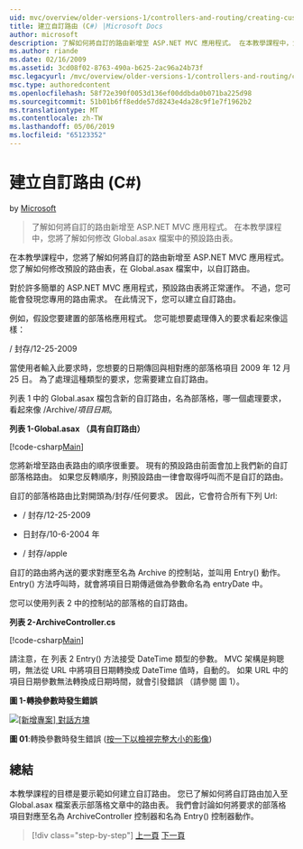 ```yaml
---
uid: mvc/overview/older-versions-1/controllers-and-routing/creating-custom-routes-cs
title: 建立自訂路由 (C#) |Microsoft Docs
author: microsoft
description: 了解如何將自訂的路由新增至 ASP.NET MVC 應用程式。 在本教學課程中，您將了解如何修改 Global.asax 檔案中的預設路由表。
ms.author: riande
ms.date: 02/16/2009
ms.assetid: 3cd08f02-8763-490a-b625-2ac96a24b73f
msc.legacyurl: /mvc/overview/older-versions-1/controllers-and-routing/creating-custom-routes-cs
msc.type: authoredcontent
ms.openlocfilehash: 58f72e390f0053d136ef00ddbda0b071ba225d98
ms.sourcegitcommit: 51b01b6ff8edde57d8243e4da28c9f1e7f1962b2
ms.translationtype: MT
ms.contentlocale: zh-TW
ms.lasthandoff: 05/06/2019
ms.locfileid: "65123352"
---
```

# <a name="creating-custom-routes-c"></a>建立自訂路由 (C#)

by [Microsoft](https://github.com/microsoft)

> 了解如何將自訂的路由新增至 ASP.NET MVC 應用程式。 在本教學課程中，您將了解如何修改 Global.asax 檔案中的預設路由表。

在本教學課程中，您將了解如何將自訂的路由新增至 ASP.NET MVC 應用程式。 您了解如何修改預設的路由表，在 Global.asax 檔案中，以自訂路由。

對於許多簡單的 ASP.NET MVC 應用程式，預設路由表將正常運作。 不過，您可能會發現您專用的路由需求。 在此情況下，您可以建立自訂路由。

例如，假設您要建置的部落格應用程式。 您可能想要處理傳入的要求看起來像這樣：

/ 封存/12-25-2009

當使用者輸入此要求時，您想要的日期傳回與相對應的部落格項目 2009 年 12 月 25 日。 為了處理這種類型的要求，您需要建立自訂路由。

列表 1 中的 Global.asax 檔包含新的自訂路由，名為部落格，哪一個處理要求，看起來像 /Archive/*項目日期*。

**列表 1-Global.asax （具有自訂路由）**

[!code-csharp[Main](creating-custom-routes-cs/samples/sample1.cs)]

您將新增至路由表路由的順序很重要。 現有的預設路由前面會加上我們新的自訂部落格路由。 如果您反轉順序，則預設路由一律會取得呼叫而不是自訂的路由。

自訂的部落格路由比對開頭為/封存/任何要求。 因此，它會符合所有下列 Url:

- / 封存/12-25-2009

- 日封存/10-6-2004 年

- / 封存/apple

自訂的路由將內送的要求對應至名為 Archive 的控制站，並叫用 Entry() 動作。 Entry() 方法呼叫時，就會將項目日期傳遞做為參數命名為 entryDate 中。

您可以使用列表 2 中的控制站的部落格的自訂路由。

**列表 2-ArchiveController.cs**

[!code-csharp[Main](creating-custom-routes-cs/samples/sample2.cs)]

請注意，在 列表 2 Entry() 方法接受 DateTime 類型的參數。 MVC 架構是夠聰明，無法從 URL 中將項目日期轉換成 DateTime 值時，自動的。 如果 URL 中的項目日期參數無法轉換成日期時間，就會引發錯誤 （請參閱 圖 1）。

**圖 1-轉換參數時發生錯誤**

[![[新增專案] 對話方塊](creating-custom-routes-cs/_static/image1.jpg)](creating-custom-routes-cs/_static/image1.png)

**圖 01**:轉換參數時發生錯誤 ([按一下以檢視完整大小的影像](creating-custom-routes-cs/_static/image2.png))

## <a name="summary"></a>總結

本教學課程的目標是要示範如何建立自訂路由。 您已了解如何將自訂路由加入至 Global.asax 檔案表示部落格文章中的路由表。 我們會討論如何將要求的部落格項目對應至名為 ArchiveController 控制器和名為 Entry() 控制器動作。

> [!div class="step-by-step"]
> [上一頁](aspnet-mvc-controllers-overview-cs.md)
> [下一頁](creating-a-route-constraint-cs.md)
